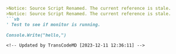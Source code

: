 ```markdown
>Notice: Source Script Renamed. The current reference is stale.
>Notice: Source Script Renamed. The current reference is stale.
```vb
' Test to see if monitor is running.

Console.Write("hello,")
```
```
<!-- Updated by TransCodeMD [2023-12-11 12:36:11] -->
